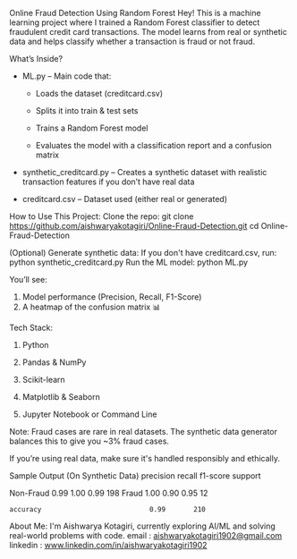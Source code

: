 Online Fraud Detection Using Random Forest
Hey!
This is a machine learning project where I trained a Random Forest classifier to detect fraudulent credit card transactions. The model learns from real or synthetic data and helps classify whether a transaction is fraud or not fraud.

What’s Inside?
* ML.py – Main code that:

  - Loads the dataset (creditcard.csv)

  - Splits it into train & test sets

  - Trains a Random Forest model

  - Evaluates the model with a classification report and a confusion matrix
* synthetic_creditcard.py – Creates a synthetic dataset with realistic transaction features if you don’t have real data

* creditcard.csv – Dataset used (either real or generated)

How to Use This Project:
 Clone the repo:
    git clone https://github.com/aishwaryakotagiri/Online-Fraud-Detection.git
    cd Online-Fraud-Detection

(Optional) Generate synthetic data:
If you don't have creditcard.csv, run:
  python synthetic_creditcard.py
Run the ML model:
  python ML.py

You’ll see:
1. Model performance (Precision, Recall, F1-Score)
2. A heatmap of the confusion matrix 📊

Tech Stack:
1. Python 

2. Pandas & NumPy

3. Scikit-learn

4. Matplotlib & Seaborn

5. Jupyter Notebook or Command Line

Note:
Fraud cases are rare in real datasets. The synthetic data generator balances this to give you ~3% fraud cases.

If you’re using real data, make sure it's handled responsibly and ethically.

Sample Output (On Synthetic Data)
         precision    recall  f1-score   support

   Non-Fraud       0.99       1.00      0.99       198
       Fraud       1.00       0.90      0.95        12

    accuracy                           0.99       210
About Me:
I'm Aishwarya Kotagiri, currently exploring AI/ML and solving real-world problems with code. 
email : aishwaryakotagiri1902@gmail.com
linkedin : www.linkedin.com/in/aishwaryakotagiri1902
